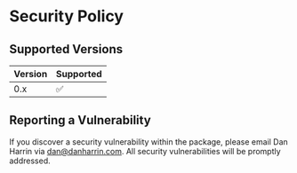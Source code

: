# Security Policy

## Supported Versions

| Version | Supported |
| ------- | ------------------ |
| 0.x | :white_check_mark: |

## Reporting a Vulnerability

If you discover a security vulnerability within the package, please email Dan Harrin via [dan@danharrin.com](mailto:dan@danharrin.com). All security vulnerabilities will be promptly addressed.
